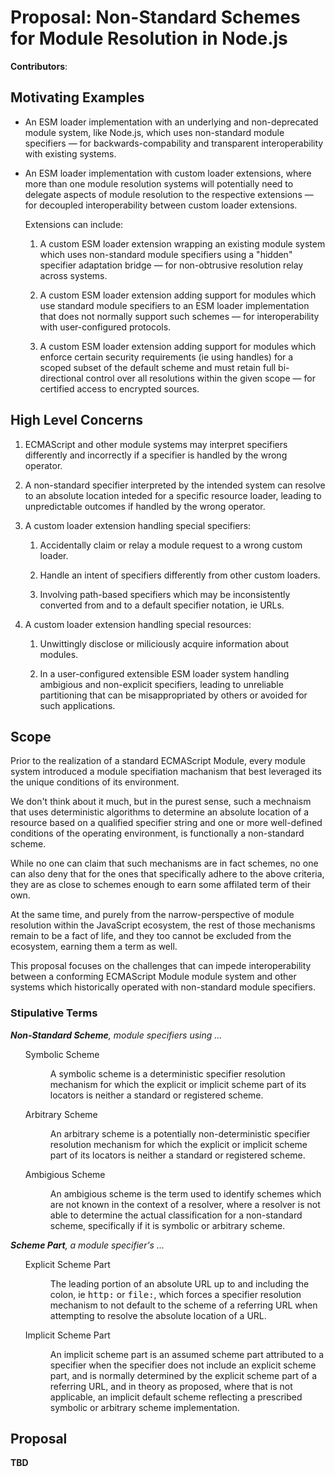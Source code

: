 # Proposal: Non-Standard Schemes for Module Resolution in Node.js

**Contributors**: <!-- Saleh Abdel Motaal (@SMotaal) -->

## Motivating Examples

- An ESM loader implementation with an underlying and non-deprecated module system, like Node.js, which uses non-standard module specifiers — for backwards-compability and transparent interoperability with existing systems.

- An ESM loader implementation with custom loader extensions, where more than one module resolution systems will potentially need to delegate aspects of module resolution to the respective extensions — for decoupled interoperability between custom loader extensions.

  Extensions can include:

  1. A custom ESM loader extension wrapping an existing module system which uses non-standard module specifiers using a "hidden" specifier adaptation bridge — for non-obtrusive resolution relay across systems.

  2. A custom ESM loader extension adding support for modules which use standard module specifiers to an ESM loader implementation that does not normally support such schemes — for interoperability with user-configured protocols.

  3. A custom ESM loader extension adding support for modules which enforce certain security requirements (ie using handles) for a scoped subset of the default scheme and must retain full bi-directional control over all resolutions within the given scope  — for certified access to encrypted sources.

## High Level Concerns

1. ECMAScript and other module systems may interpret specifiers differently and incorrectly if a specifier is handled by the wrong operator.

2. A non-standard specifier interpreted by the intended system can resolve to an absolute location inteded for a specific resource loader, leading to unpredictable outcomes if handled by the wrong operator.

3. A custom loader extension handling special specifiers:

   1. Accidentally claim or relay a module request to a wrong custom loader.

   2. Handle an intent of specifiers differently from other custom loaders.

   4. Involving path-based specifiers which may be inconsistently converted from and to a default specifier notation, ie URLs.

4. A custom loader extension handling special resources:

   1. Unwittingly disclose or miliciously acquire information about modules.

   2. In a user-configured extensible ESM loader system handling ambigious and non-explicit specifiers, leading to unreliable partitioning that can be misappropriated by others or avoided for such applications.

## Scope

Prior to the realization of a standard ECMAScript Module, every module system introduced a module specifiation machanism that best leveraged its the unique conditions of its environment.

We don't think about it much, but in the purest sense, such a mechnaism that uses deterministic algorithms to determine an absolute location of a resource based on a qualified specifier string and one or more well-defined conditions of the operating environment, is functionally a non-standard scheme.

While no one can claim that such mechanisms are in fact schemes, no one can also deny that for the ones that specifically adhere to the above criteria, they are as close to schemes enough to earn some affilated term of their own.

At the same time, and purely from the narrow-perspective of module resolution within the JavaScript ecosystem, the rest of those mechanisms remain to be a fact of life, and they too cannot be excluded from the ecosystem, earning them a term as well.

This proposal focuses on the challenges that can impede interoperability between a conforming ECMAScript Module module system and other systems which historically operated with non-standard module specifiers.

### Stipulative Terms

<dl><lh><em>

**Non-Standard Scheme**, module specifiers using …

</em></lh><ul>

<dt>Symbolic Scheme<dd>

A symbolic scheme is a deterministic specifier resolution mechanism for which the explicit or implicit scheme part of its locators is neither a standard or registered scheme.

<dt>Arbitrary Scheme<dd>

An arbitrary scheme is a potentially non-deterministic specifier resolution mechanism for which the explicit or implicit scheme part of its locators is neither a standard or registered scheme.

<dt>Ambigious Scheme<dd>

An ambigious scheme is the term used to identify schemes which are not known in the context of a resolver, where a resolver is not able to determine the actual classification for a non-standard scheme, specifically if it is symbolic or arbitrary scheme.

</ul>

<lh><em>

**Scheme Part**, a module specifier's …

</em></lh><ul>

<dt>Explicit Scheme Part<dd>

The leading portion of an absolute URL up to and including the colon, ie <samp>http:</samp> or <samp>file:</samp>, which forces a specifier resolution mechanism to not default to the scheme of a referring URL when attempting to resolve the absolute location of a URL.

<dt>Implicit Scheme Part<dd>

An implicit scheme part is an assumed scheme part attributed to a specifier when the specifier does not include an explicit scheme part, and is normally determined by the explicit scheme part of a referring URL, and in theory as proposed, where that is not applicable, an implicit default scheme reflecting a prescribed symbolic or arbitrary scheme implementation.
</dl>

## Proposal

**TBD**


<!--
## TL;DR In a hurry?

Just read the [Proposal](#proposal) section.
-->
